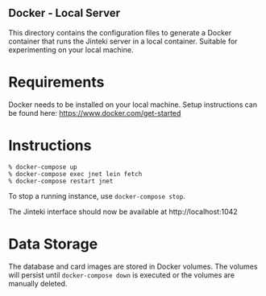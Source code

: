 ## Docker - Local Server

This directory contains the configuration files to generate a Docker container that runs the Jinteki server in a local container. Suitable for experimenting on your local machine.

# Requirements
Docker needs to be installed on your local machine. Setup instructions can be found here: https://www.docker.com/get-started

# Instructions
```
% docker-compose up
% docker-compose exec jnet lein fetch
% docker-compose restart jnet
```

To stop a running instance, use `docker-compose stop`.

The Jinteki interface should now be available at http://localhost:1042

# Data Storage
The database and card images are stored in Docker volumes. The volumes will persist until `docker-compose down` is executed or the volumes are manually deleted.


